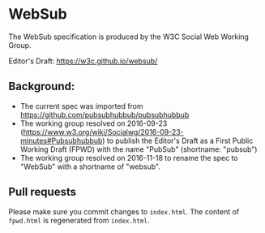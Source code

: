 # WebSub

The WebSub specification is produced by the W3C Social Web Working Group.

Editor's Draft: https://w3c.github.io/websub/

## Background:
* The current spec was imported from https://github.com/pubsubhubbub/pubsubhubbub
* The working group resolved on 2016-09-23 (https://www.w3.org/wiki/Socialwg/2016-09-23-minutes#Pubsubhubbub) to publish the Editor's Draft as a First Public Working Draft (FPWD) with the name "PubSub" (shortname: "pubsub")
* The working group resolved on 2016-11-18 to rename the spec to "WebSub" with a shortname of "websub".

## Pull requests

Please make sure you commit changes to `index.html`. The content of `fpwd.html` is regenerated from `index.html`.
